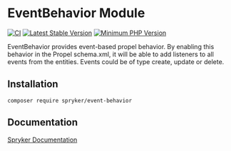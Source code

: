 # EventBehavior Module
[![CI](https://github.com/spryker/event-behavior/workflows/CI/badge.svg?branch=master)](https://github.com/spryker/event-behavior/actions?query=workflow%3ACI+branch%3Amaster)
[![Latest Stable Version](https://poser.pugx.org/spryker/event-behavior/v/stable.svg)](https://packagist.org/packages/spryker/event-behavior)
[![Minimum PHP Version](https://img.shields.io/badge/php-%3E%3D%207.4-8892BF.svg)](https://php.net/)

EventBehavior provides event-based propel behavior. By enabling this behavior in the Propel schema.xml, it will be able to add listeners to all events from the entities. Events could be of type create, update or delete.

## Installation

```
composer require spryker/event-behavior
```

## Documentation

[Spryker Documentation](https://docs.spryker.com)

